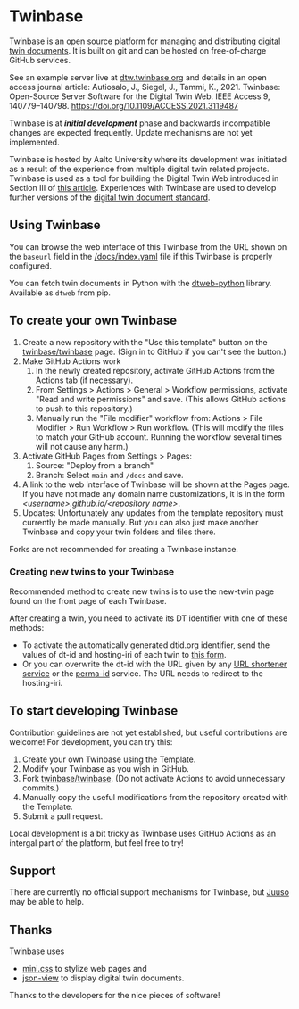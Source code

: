 # Twinbase

Twinbase is an open source platform for managing and distributing [digital twin documents](https://doi.org/10.1109/ACCESS.2020.3045856).
It is built on git and can be hosted on free-of-charge GitHub services.

See an example server live at [dtw.twinbase.org](https://dtw.twinbase.org) and details in an open access journal article: Autiosalo, J., Siegel, J., Tammi, K., 2021. Twinbase: Open-Source Server Software for the Digital Twin Web. IEEE Access 9, 140779–140798. https://doi.org/10.1109/ACCESS.2021.3119487


Twinbase is at __*initial development*__ phase and backwards incompatible changes are expected frequently.
Update mechanisms are not yet implemented.

Twinbase is hosted by Aalto University where its development was initiated as a result of the experience from multiple digital twin related projects.
Twinbase is used as a tool for building the Digital Twin Web introduced in Section III of [this article](https://doi.org/10.1109/ACCESS.2020.3045856).
Experiences with Twinbase are used to develop further versions of the [digital twin document standard](https://github.com/AaltoIIC/dt-document).

## Using Twinbase

You can browse the web interface of this Twinbase from the URL shown on the `baseurl` field in the [/docs/index.yaml](/docs/index.yaml) file if this Twinbase is properly configured.

You can fetch twin documents in Python with the [dtweb-python](https://github.com/juusoautiosalo/dtweb-python) library. Available as `dtweb` from pip.

## To create your own Twinbase

1. Create a new repository with the "Use this template" button on the [twinbase/twinbase](https://github.com/twinbase/twinbase) page. (Sign in to GitHub if you can't see the button.)
2. Make GitHub Actions work
    1. In the newly created repository, activate GitHub Actions from the Actions tab (if necessary).
    2. From Settings > Actions > General > Workflow permissions, activate "Read and write permissions" and save. (This allows GitHub actions to push to this repository.)
    3. Manually run the "File modifier" workflow from: Actions > File Modifier > Run Workflow > Run workflow. (This will modify the files to match your GitHub account. Running the workflow several times will not cause any harm.)
3. Activate GitHub Pages from Settings > Pages:
    1. Source: "Deploy from a branch"
    2. Branch: Select `main` and `/docs` and save.
4. A link to the web interface of Twinbase will be shown at the Pages page. If you have not made any domain name customizations, it is in the form *\<username\>.github.io/\<repository name\>*.
5. Updates: Unfortunately any updates from the template repository must currently be made manually. But you can also just make another Twinbase and copy your twin folders and files there.

Forks are not recommended for creating a Twinbase instance.

### Creating new twins to your Twinbase

Recommended method to create new twins is to use the new-twin page found on the front page of each Twinbase.

After creating a twin, you need to activate its DT identifier with one of these methods: 
   - To activate the automatically generated dtid.org identifier, send the values of dt-id and hosting-iri of each twin to [this form](https://dtid.org/form).
   - Or you can overwrite the dt-id with the URL given by any [URL shortener service](https://en.wikipedia.org/wiki/URL_shortening#Services) or the [perma-id](https://github.com/perma-id/w3id.org) service. The URL needs to redirect to the hosting-iri.

## To start developing Twinbase

Contribution guidelines are not yet established, but useful contributions are welcome! For development, you can try this:
1. Create your own Twinbase using the Template.
2. Modify your Twinbase as you wish in GitHub.
3. Fork [twinbase/twinbase](https://github.com/twinbase/twinbase). (Do not activate Actions to avoid unnecessary commits.)
4. Manually copy the useful modifications from the repository created with the Template.
5. Submit a pull request.

Local development is a bit tricky as Twinbase uses GitHub Actions as an intergal part of the platform, but feel free to try!

## Support

There are currently no official support mechanisms for Twinbase, but [Juuso](https://juu.so) may be able to help.

## Thanks

Twinbase uses
- [mini.css](https://minicss.org/) to stylize web pages and 
- [json-view](https://github.com/pgrabovets/json-view) to display digital twin documents.

Thanks to the developers for the nice pieces of software!
